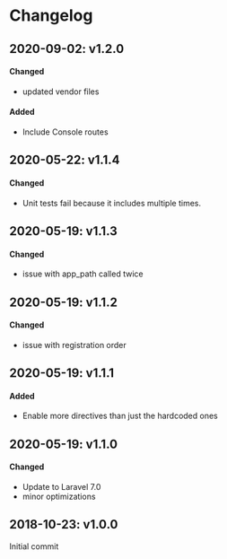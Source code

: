 # Changelog

## 2020-09-02: v1.2.0
#### Changed
- updated vendor files
#### Added
- Include Console routes

## 2020-05-22: v1.1.4
#### Changed
- Unit tests fail because it includes multiple times.

## 2020-05-19: v1.1.3
#### Changed
- issue with app_path called twice

## 2020-05-19: v1.1.2
#### Changed
- issue with registration order

## 2020-05-19: v1.1.1
#### Added
- Enable more directives than just the hardcoded ones

## 2020-05-19: v1.1.0
#### Changed
- Update to Laravel 7.0
- minor optimizations

## 2018-10-23: v1.0.0
Initial commit